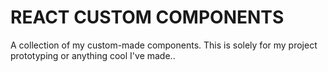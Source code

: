 # REACT CUSTOM COMPONENTS


A collection of my custom-made components. This is solely for my project prototyping or anything cool I've made..
